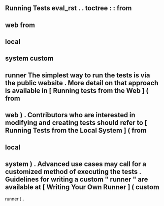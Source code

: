 #
Running
Tests
eval_rst
.
.
toctree
:
:
from
-
web
from
-
local
-
system
custom
-
runner
The
simplest
way
to
run
the
tests
is
via
the
public
website
.
More
detail
on
that
approach
is
available
in
[
Running
tests
from
the
Web
]
(
from
-
web
)
.
Contributors
who
are
interested
in
modifying
and
creating
tests
should
refer
to
[
Running
Tests
from
the
Local
System
]
(
from
-
local
-
system
)
.
Advanced
use
cases
may
call
for
a
customized
method
of
executing
the
tests
.
Guidelines
for
writing
a
custom
"
runner
"
are
available
at
[
Writing
Your
Own
Runner
]
(
custom
-
runner
)
.
